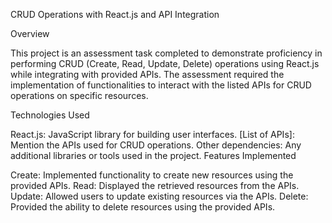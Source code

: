 CRUD Operations with React.js and API Integration

Overview

This project is an assessment task completed to demonstrate proficiency in performing CRUD (Create, Read, Update, Delete) operations using React.js while integrating with provided APIs. The assessment required the implementation of functionalities to interact with the listed APIs for CRUD operations on specific resources.

Technologies Used

React.js: JavaScript library for building user interfaces.
[List of APIs]: Mention the APIs used for CRUD operations.
Other dependencies: Any additional libraries or tools used in the project.
Features Implemented

Create: Implemented functionality to create new resources using the provided APIs.
Read: Displayed the retrieved resources from the APIs.
Update: Allowed users to update existing resources via the APIs.
Delete: Provided the ability to delete resources using the provided APIs.

